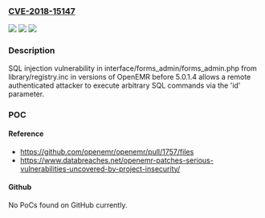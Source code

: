 ### [CVE-2018-15147](https://cve.mitre.org/cgi-bin/cvename.cgi?name=CVE-2018-15147)
![](https://img.shields.io/static/v1?label=Product&message=n%2Fa&color=blue)
![](https://img.shields.io/static/v1?label=Version&message=n%2Fa&color=blue)
![](https://img.shields.io/static/v1?label=Vulnerability&message=n%2Fa&color=brighgreen)

### Description

SQL injection vulnerability in interface/forms_admin/forms_admin.php from library/registry.inc in versions of OpenEMR before 5.0.1.4 allows a remote authenticated attacker to execute arbitrary SQL commands via the 'id' parameter.

### POC

#### Reference
- https://github.com/openemr/openemr/pull/1757/files
- https://www.databreaches.net/openemr-patches-serious-vulnerabilities-uncovered-by-project-insecurity/

#### Github
No PoCs found on GitHub currently.


